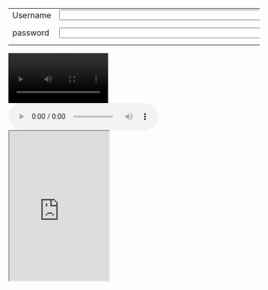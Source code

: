 <!DOCTYPE html>
<html lang="en">
<head>
    <title>Table form</title>
</head>
<body>
    <form>
        <table>
            <tr>
                <td>Username</td>
                <td><input type="text" size ="100"></td>
            </tr>
            <tr>
                <td width="100" height ="45">password</td>
                <td><input type="password" size="100"></td>
            </tr>
        </table>
    </form>
    <div>
        <video width="200" height=""200 controls>
            <source src ="movie.mp4" type="video/mp4">
        </video>
    </div>
    <div>
        <audio controls>
            <source src="music.mp3" type="audio/mpeg">
        </audio>
    </div>
    <div>
        <iframe width="200" height="300" src=https://youtu.be/6JJrNE436CQ?si=DXCQO6MtURx4cYW8>Youtube</iframe>
    </div>
</body>
</html>
